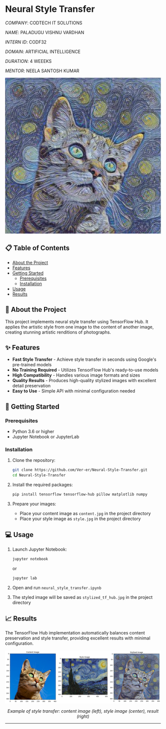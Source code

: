 # Neural Style Transfer

*COMPANY*: CODTECH IT SOLUTIONS

*NAME*: PALADUGU VISHNU VARDHAN

*INTERN ID*: CODF32

*DOMAIN*: ARTIFICIAL INTELLIGENCE 

*DURATION*: 4 WEEEKS

*MENTOR*: NEELA SANTOSH KUMAR

<div align="center">
  <img src="stylized_tf_hub.jpg" alt="Neural Style Transfer Example" width="600"/>
</div>


## 📋 Table of Contents

- [About the Project](#about-the-project)
- [Features](#features)
- [Getting Started](#getting-started)
  - [Prerequisites](#prerequisites)
  - [Installation](#installation)
- [Usage](#usage)
- [Results](#results)

## 🎨 About the Project

This project implements neural style transfer using TensorFlow Hub. It applies the artistic style from one image to the content of another image, creating stunning artistic renditions of photographs.


## ✨ Features

- **Fast Style Transfer** - Achieve style transfer in seconds using Google's pre-trained models
- **No Training Required** - Utilizes TensorFlow Hub's ready-to-use models
- **High Compatibility** - Handles various image formats and sizes
- **Quality Results** - Produces high-quality stylized images with excellent detail preservation
- **Easy to Use** - Simple API with minimal configuration needed

## 🚀 Getting Started

### Prerequisites

- Python 3.6 or higher
- Jupyter Notebook or JupyterLab

### Installation

1. Clone the repository:
   ```bash
   git clone https://github.com/Ver-er/Neural-Style-Transfer.git
   cd Neural-Style-Transfer
   ```

2. Install the required packages:
   ```bash
   pip install tensorflow tensorflow-hub pillow matplotlib numpy
   ```

3. Prepare your images:
   - Place your content image as `content.jpg` in the project directory
   - Place your style image as `style.jpg` in the project directory

## 💻 Usage

1. Launch Jupyter Notebook:
   ```bash
   jupyter notebook
   ```
   or
   ```bash
   jupyter lab
   ```

2. Open and run `neural_style_transfer.ipynb`

3. The styled image will be saved as `stylized_tf_hub.jpg` in the project directory

## 📈 Results

The TensorFlow Hub implementation automatically balances content preservation and style transfer, providing excellent results with minimal configuration.

<div align="center">
  <img src="output.png" alt="Style Transfer Results" width="800"/>
  <p><em>Example of style transfer: content image (left), style image (center), result (right)</em></p>
</div>

---
